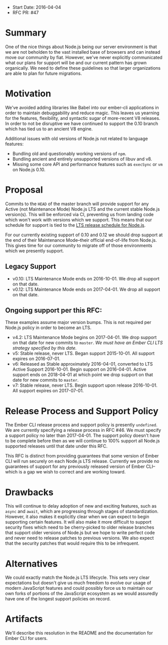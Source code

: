 - Start Date: 2016-04-04
- RFC PR: #47

# Summary

One of the nice things about Node.js being our server environment is that we are not beholden to the vast installed base of browsers and can instead move our community by fiat. However, we've never explicitly communicated what our plans for support will be and our current pattern has grown organically. We need to define these guidelines so that larger organizations are able to plan for future migrations.

# Motivation

We've avoided adding libraries like Babel into our ember-cli applications in order to maintain debuggability and reduce magic. This leaves us yearning for the features, flexibility, and syntactic sugar of more-recent V8 releases. In order to not be disruptive we have continued to support the 0.10 branch which has tied us to an ancient V8 engine.

Additional issues with old versions of Node.js not related to language features:
* Bundling old and questionably working versions of `npm`.
* Bundling ancient and entirely unsupported versions of libuv and v8.
* Missing some core API and performance features such as `execSync` or `vm` on Node.js 0.10.

# Proposal

Commits to the `HEAD` of the master branch will provide support for any Active (not Maintenance Mode) Node.js LTS and the current stable Node.js version(s). This will be enforced via CI, preventing us from landing code which won't work with versions which we support. This means that our schedule for support is tied to the [LTS release schedule for Node.js](https://github.com/nodejs/LTS#lts_schedule).

For our currently existing support of 0.10 and 0.12 we should drop support at the end of their Maintenance Mode–their official end-of-life from Node.js. This gives time for our community to migrate off of those environments which we presently support.

## Legacy Support

* v0.10: LTS Maintenance Mode ends on 2016-10-01. We drop all support on that date.
* v0.12: LTS Maintenance Mode ends on 2017-04-01. We drop all support on that date.

## Ongoing support per this RFC:

These examples assume major version bumps. This is not required per Node.js policy in order to become an LTS.

* v4.2: LTS Maintenance Mode begins on 2017-04-01. We drop support on that date for new commits to `master`. _We must have an Ember CLI LTS strategy specified by this date._
* v5: Stable release, never LTS. Began support 2015-10-01. All support expires on 2016-07-01.
* v6: Released as Stable approximately 2016-04-01, converted to LTS Active Support 2016-10-01. Begin support on 2016-04-01. Active support ends on 2018-04-01 at which point we drop support on that date for new commits to `master`.
* v7: Stable release, never LTS. Begin support upon release 2016-10-01. All support expires on 2017-07-01.

# Release Process and Support Policy

The Ember CLI release process and support policy is presently `undefined`. We are currently specifying a release process in RFC #46. We must specify a support policy no later than 2017-04-01. The support policy doesn't have to be complete before then as we will continue to 100% support all Node.js supported releases until that date under this RFC.

This RFC is distinct from providing guarantees that some version of Ember CLI will run securely on each Node.js LTS release. Currently we provide no guarantees of support for any previously released version of Ember CLI–which is a gap we wish to correct and are working toward.


# Drawbacks

This will continue to delay adoption of new and exciting features, such as `async` and `await`, which are progressing through stages of standardization. However, it also makes it explicitly clear when we can expect to begin supporting certain features. It will also make it more difficult to support security fixes which need to be cherry-picked to older release branches that support older versions of Node.js but we hope to write perfect code and never need to release patches to previous versions. We also expect that the security patches that would require this to be infrequent.

# Alternatives

We could exactly match the Node.js LTS lifecycle. This sets very clear expectations but doesn't give us much freedom to evolve our usage of modern JavaScript features and could possibly force us to maintain our own forks of portions of the JavaScript ecosystem as we would assuredly have one of the longest support policies on record.

# Artifacts

We'll describe this resolution in the README and the documentation for Ember CLI for users.
